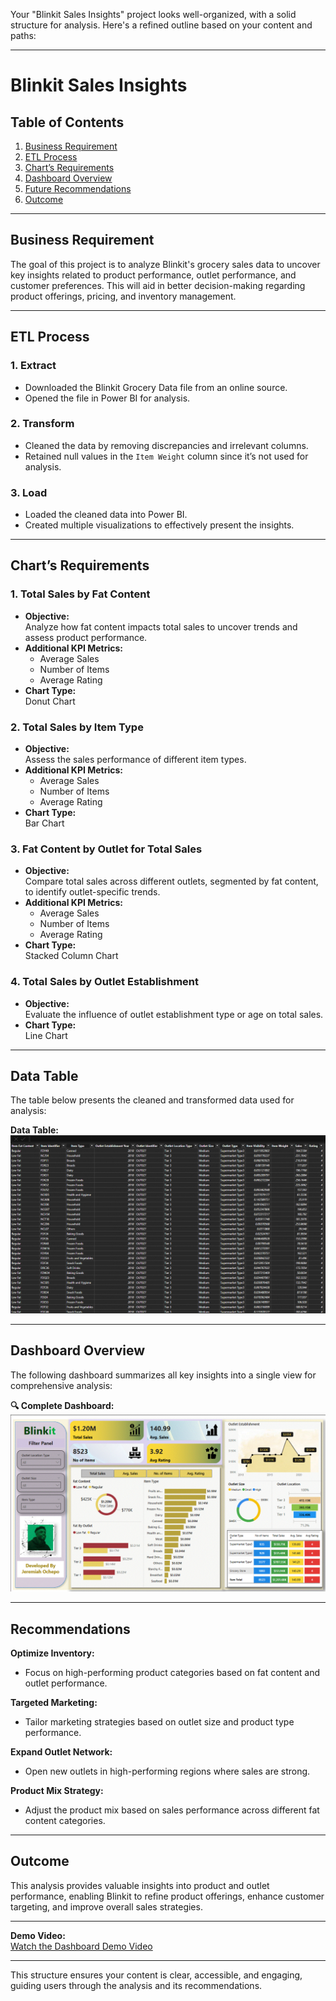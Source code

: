 Your "Blinkit Sales Insights" project looks well-organized, with a solid structure for analysis. Here's a refined outline based on your content and paths:

---

# **Blinkit Sales Insights**  

## **Table of Contents**  
1. [Business Requirement](#business-requirement)  
2. [ETL Process](#etl-process)  
3. [Chart’s Requirements](#charts-requirements)  
4. [Dashboard Overview](#dashboard-overview)  
5. [Future Recommendations](#future-recommendations)  
6. [Outcome](#outcome)  

---

## **Business Requirement**  
The goal of this project is to analyze Blinkit's grocery sales data to uncover key insights related to product performance, outlet performance, and customer preferences. This will aid in better decision-making regarding product offerings, pricing, and inventory management.  

---

## **ETL Process**  

### 1. **Extract**  
- Downloaded the Blinkit Grocery Data file from an online source.  
- Opened the file in Power BI for analysis.  

### 2. **Transform**  
- Cleaned the data by removing discrepancies and irrelevant columns.  
- Retained null values in the `Item Weight` column since it’s not used for analysis.  

### 3. **Load**  
- Loaded the cleaned data into Power BI.  
- Created multiple visualizations to effectively present the insights.  

---

## **Chart’s Requirements**  

### 1. **Total Sales by Fat Content**  
- **Objective:**  
   Analyze how fat content impacts total sales to uncover trends and assess product performance.  
- **Additional KPI Metrics:**  
   - Average Sales  
   - Number of Items  
   - Average Rating  
- **Chart Type:**  
   Donut Chart  

### 2. **Total Sales by Item Type**  
- **Objective:**  
   Assess the sales performance of different item types.  
- **Additional KPI Metrics:**  
   - Average Sales  
   - Number of Items  
   - Average Rating  
- **Chart Type:**  
   Bar Chart  

### 3. **Fat Content by Outlet for Total Sales**  
- **Objective:**  
   Compare total sales across different outlets, segmented by fat content, to identify outlet-specific trends.  
- **Additional KPI Metrics:**  
   - Average Sales  
   - Number of Items  
   - Average Rating  
- **Chart Type:**  
   Stacked Column Chart  

### 4. **Total Sales by Outlet Establishment**  
- **Objective:**  
   Evaluate the influence of outlet establishment type or age on total sales.  
- **Chart Type:**  
   Line Chart  

---

## **Data Table**  
The table below presents the cleaned and transformed data used for analysis:

**Data Table:**  
![Data Table](media/analysis%20images/Blinkit_Data_Table.gif)  

---

## **Dashboard Overview**  
The following dashboard summarizes all key insights into a single view for comprehensive analysis:

**🔍 Complete Dashboard:**  
![Business Overview](media/analysis%20images/Sales%20Overview.gif)  

---

## **Recommendations**  

**Optimize Inventory:**  
- Focus on high-performing product categories based on fat content and outlet performance.  

**Targeted Marketing:**  
- Tailor marketing strategies based on outlet size and product type performance.  

**Expand Outlet Network:**  
- Open new outlets in high-performing regions where sales are strong.  

**Product Mix Strategy:**  
- Adjust the product mix based on sales performance across different fat content categories.  

---

## **Outcome**  
This analysis provides valuable insights into product and outlet performance, enabling Blinkit to refine product offerings, enhance customer targeting, and improve overall sales strategies.  

---

**Demo Video:**  
[Watch the Dashboard Demo Video](media/demo%20video/Dashboard%20Demo%20Video.mp4)

---

This structure ensures your content is clear, accessible, and engaging, guiding users through the analysis and its recommendations.